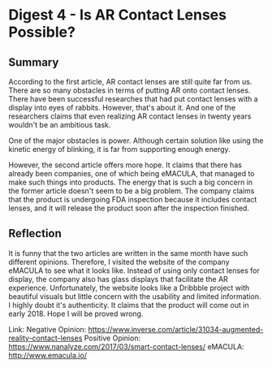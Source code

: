 # Digest 4 - Is AR Contact Lenses Possible?
## Summary
According to the first article, AR contact lenses are still quite far from us. There are so many obstacles in terms of putting AR onto contact lenses. There have been successful researches that had put contact lenses with a display into eyes of rabbits. However, that's about it. And one of the researchers claims that even realizing AR contact lenses in twenty years wouldn't be an ambitious task.

One of the major obstacles is power. Although certain solution like using the kinetic energy of blinking, it is far from supporting enough energy.

However, the second article offers more hope. It claims that there has already been companies, one of which being eMACULA, that managed to make such things into products. The energy that is such a big concern in the former article doesn't seem to be a big problem. The company claims that the product is undergoing FDA inspection because it includes contact lenses, and it will release the product soon after the inspection finished.
## Reflection
It is funny that the two articles are written in the same month have such different opinions. Therefore, I visited the website of the company eMACULA to see what it looks like. Instead of using only contact lenses for display, the company also has glass displays that facilitate the AR experience. Unfortunately, the website looks like a Dribbble project with beautiful visuals but little concern with the usability and limited information. I highly doubt it's authenticity. It claims that the product will come out in early 2018. Hope I will be proved wrong.

Link:
Negative Opinion:
https://www.inverse.com/article/31034-augmented-reality-contact-lenses
Positive Opinion:
https://www.nanalyze.com/2017/03/smart-contact-lenses/
eMACULA:
http://www.emacula.io/
